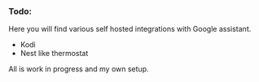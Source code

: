 ### Todo:

Here you will find various self hosted integrations with Google assistant.

* Kodi
* Nest like thermostat


All is work in progress and my own setup.